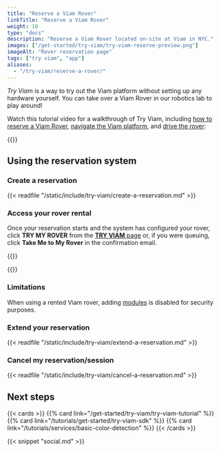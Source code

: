 ```yaml
---
title: "Reserve a Viam Rover"
linkTitle: "Reserve a Viam Rover"
weight: 10
type: "docs"
description: "Reserve a Viam Rover located on-site at Viam in NYC."
images: ["/get-started/try-viam/try-viam-reserve-preview.png"]
imageAlt: "Rover reservation page"
tags: ["try viam", "app"]
aliases:
  - "/try-viam/reserve-a-rover/"
---
```


_Try Viam_ is a way to try out the Viam platform without setting up any hardware yourself.
You can take over a Viam Rover in our robotics lab to play around!

Watch this tutorial video for a walkthrough of Try Viam, including [how to reserve a Viam Rover](#using-the-reservation-system), [navigate the Viam platform](/fleet/), and [drive the rover](../try-viam-tutorial/#control-tab):

{{<youtube embed_url="https://www.youtube-nocookie.com/embed/YYpZ9CVDwMU" max-width="600px">}}

## Using the reservation system

### Create a reservation

{{< readfile "/static/include/try-viam/create-a-reservation.md" >}}

### Access your rover rental

Once your reservation starts and the system has configured your rover, click **TRY MY ROVER** from the [**TRY VIAM** page](https://app.viam.com/try) or, if you were queuing, click **Take Me to My Rover** in the confirmation email.

{{<gif webm_src="/get-started/try-viam/rover-reservation.webm" mp4_src="/get-started/try-viam/rover-reservation.mp4" alt="Rover reservation management page" max-width="1000px">}}

{{<imgproc src="get-started/try-viam/navigation-bar.png" resize="800x" alt="Navigation bar of the Viam app with the Viam Rover time remaining indicator.">}}

### Limitations

When using a rented Viam rover, adding [modules](/registry/) is disabled for security purposes.

### Extend your reservation

{{< readfile "/static/include/try-viam/extend-a-reservation.md" >}}

### Cancel my reservation/session

{{< readfile "/static/include/try-viam/cancel-a-reservation.md" >}}

## Next steps

{{< cards >}}
{{% card link="/get-started/try-viam/try-viam-tutorial" %}}
{{% card link="/tutorials/get-started/try-viam-sdk" %}}
{{% card link="/tutorials/services/basic-color-detection" %}}
{{< /cards >}}

{{< snippet "social.md" >}}
